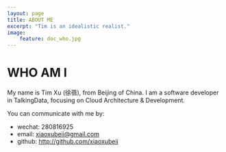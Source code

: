 ```yaml
---
layout: page
title: ABOUT ME
excerpt: "Tim is an idealistic realist."
image:
    feature: doc_who.jpg
---
```

# WHO AM I

My name is Tim Xu (徐蓓), from Beijing of China. I am a software developer in TalkingData, focusing on Cloud Architecture & Development. 

You can communicate with me by:

- wechat: 280816925
- email: xiaoxubeii@gmail.com
- github: http://github.com/xiaoxubeii

